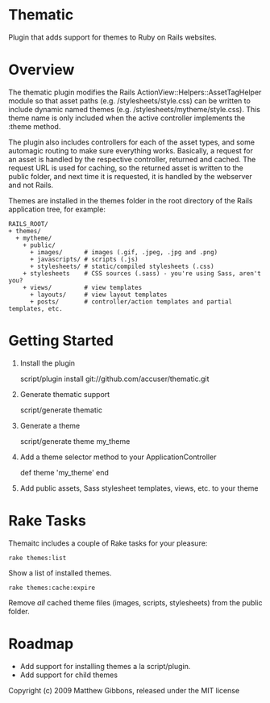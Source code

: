 Thematic
========

Plugin that adds support for themes to Ruby on Rails websites.

Overview
========

The thematic plugin modifies the Rails ActionView::Helpers::AssetTagHelper 
module so that asset paths (e.g. /stylesheets/style.css) can be written to 
include dynamic named themes (e.g. /stylesheets/mytheme/style.css). This theme
name is only included when the active controller implements the :theme method.

The plugin also includes controllers for each of the asset types, and some
automagic routing to make sure everything works. Basically, a request for an
asset is handled by the respective controller, returned and cached. The request
URL is used for caching, so the returned asset is written to the public folder,
and next time it is requested, it is handled by the webserver and not Rails.

Themes are installed in the themes folder in the root directory of the Rails
application tree, for example:

    RAILS_ROOT/
    + themes/
      + mytheme/
        + public/
          + images/      # images (.gif, .jpeg, .jpg and .png)
          + javascripts/ # scripts (.js)
          + stylesheets/ # static/compiled stylesheets (.css)
        + stylesheets    # CSS sources (.sass) - you're using Sass, aren't you?
        + views/         # view templates
          + layouts/     # view layout templates
          + posts/       # controller/action templates and partial templates, etc.

Getting Started
===============

1. Install the plugin

    script/plugin install git://github.com/accuser/thematic.git
   
2. Generate thematic support

    script/generate thematic
   
3. Generate a theme

    script/generate theme my_theme
   
4. Add a theme selector method to your ApplicationController

    def theme
      'my_theme'
    end

5. Add public assets, Sass stylesheet templates, views, etc. to your theme

Rake Tasks
==========

Themaitc includes a couple of Rake tasks for your pleasure:

    rake themes:list

Show a list of installed themes.
  
    rake themes:cache:expire

Remove *all* cached theme files (images, scripts, stylesheets) from the
public folder.
   
Roadmap
=======

- Add support for installing themes a la script/plugin.
- Add support for child themes

Copyright (c) 2009 Matthew Gibbons, released under the MIT license
